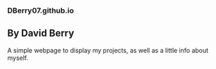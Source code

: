 ### DBerry07.github.io
## By David Berry

A simple webpage to display my projects, as well as a little info about myself.
